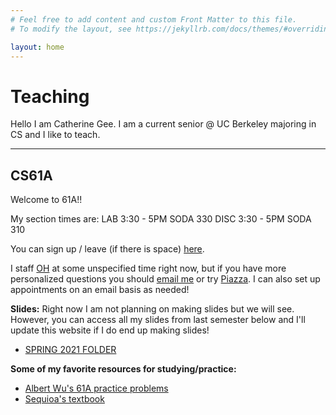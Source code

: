 ```yaml
---
# Feel free to add content and custom Front Matter to this file.
# To modify the layout, see https://jekyllrb.com/docs/themes/#overriding-theme-defaults

layout: home
---
```

#  Teaching 
Hello I am Catherine Gee. I am a current senior @ UC Berkeley majoring in CS and I like to teach.

---
## CS61A

Welcome to 61A!!

My section times are:
LAB 3:30 - 5PM SODA 330
DISC 3:30 - 5PM SODA 310

You can sign up / leave (if there is space) [here](https://sections.cs61a.org).


I staff [OH](https://oh.cs61a.org) at some unspecified time right now, but if you have more personalized questions you should [email me](mailto:catherinegee@berkeley.edu) or try [Piazza](https://piazza.com/class/ks2ailfmg2upx). I can also set up appointments on an email basis as needed! 

**Slides:**
Right now I am not planning on making slides but we will see. However, you can access all my slides from last semester below and I'll update this website if I do end up making slides!

- [SPRING 2021 FOLDER](https://drive.google.com/drive/folders/1K5TsZ8Vuh7eqr-0GLXh4K9pYt3GyHMiq?usp=sharing)

**Some of my favorite resources for studying/practice:**
- [Albert Wu's 61A practice problems](http://albertwu.org/cs61a/)
- [Sequioa's textbook](https://sequoiatree.github.io/)
